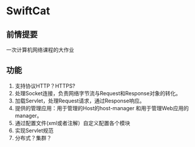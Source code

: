 # SwiftCat
## 前情提要
一次计算机网络课程的大作业

## 功能
1. 支持协议HTTP？HTTPS?
2. 处理Socket连接，负责网络字节流与Request和Response对象的转化。
3. 加载Servlet，处理Request请求，通过Response响应。
4. 提供的管理应用：用于管理的Host的host-manager 和用于管理Web应用的manager。
5. 通过配置文件(xml或者注解）自定义配置各个模块
6. 实现Servlet规范
7. 分布式？集群？